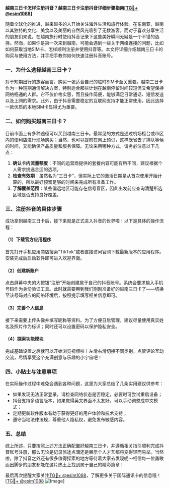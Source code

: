 **越南三日卡怎样注册抖音？越南三日卡注册抖音详细步骤指南[[TG💪+ @esim1088](https://t.me/s/esim1088)]**

随着全球化的推进，越来越多的人开始关注海外生活和旅行体验。在东南亚，越南以其独特的文化、美食以及美丽的自然风光吸引了无数游客。而对于喜欢分享生活的朋友们来说，在越南旅行时使用抖音记录下这些美好瞬间无疑是一个不错的选择。然而，如果你是第一次来到越南，可能会遇到一些关于网络连接的问题，比如如何获取当地SIM卡、怎样顺利注册并使用抖音等。本文将详细介绍越南三日卡的购买与使用方法，并手把手教你如何快速注册抖音账号。

### 一、为什么选择越南三日卡？

对于短期出行的旅客而言，购买一张适合自己的临时SIM卡至关重要。越南三日卡作为一种短期通信解决方案，特别适合那些计划在越南停留时间较短但又希望保持网络畅通的人群。它不仅价格实惠，而且操作简便，能够满足日常通话、短信发送以及上网的需求。此外，由于抖音需要稳定的互联网支持才能正常使用，因此选择一款优质的本地SIM卡显得尤为重要。

### 二、如何购买越南三日卡？

目前市面上有多种途径可以买到越南三日卡。最常见的方式是通过机场柜台或市区内的便利店进行现场购买；当然，也可以提前在网上预订，这样既省去了排队等候的时间，又能确保产品质量和服务保障。无论采用哪种方式，请务必注意以下几点：

1. **确认卡内流量额度**：不同的运营商提供的套餐内容可能有所不同，建议根据个人需求挑选合适的选项。
2. **检查有效期**：虽然名为“三日卡”，但实际上它的激活日期是从首次使用开始计算的，所以最好预留足够的时间来完成所有准备工作。
3. **了解覆盖范围**：某些偏远地区可能存在信号盲区，因此出发前应查询清楚所选区域是否支持良好覆盖。

### 三、注册抖音的具体步骤

成功拿到越南三日卡后，接下来就是正式进入抖音的世界啦！以下是具体的操作流程：

#### （1）下载官方应用程序
首先打开手机应用商店搜索“TikTok”或者直接访问官网下载最新版本的应用程序。安装完成后启动软件即可进入欢迎界面。

#### （2）创建新账户
点击屏幕中央的大按钮“注册”开始创建属于自己的抖音账号。系统会要求输入手机号码作为身份验证工具。此时就需要用到我们刚刚准备好的越南三日卡了——切换至该号码对应的网络环境后，按照提示填写相关信息即可。

#### （3）完善个人信息
接下来需要上传头像并填写昵称等资料。为了方便日后管理，建议尽量使用真实姓名及照片作为标识；同时还可以设置密码以保护隐私安全。

#### （4）探索功能模块
完成基础设置之后就可以开始浏览视频啦！左滑右滑切换不同类别，点赞评论互动交流，尽情享受这个充满创意与乐趣的小宇宙吧！

### 四、小贴士与注意事项

在实际操作过程中难免会遇到各种问题，这里为大家总结了几条实用建议供参考：

- 如果发现无法正常登录，请检查网络状态是否稳定，必要时可尝试重启设备；
- 抖音支持多语言版本，如果觉得英文界面不太友好，可以手动调整成中文模式；
- 定期更新软件版本有助于获得更好的用户体验和技术支持；
- 遵守当地法律法规，尊重他人隐私权，避免发布敏感内容。

### 五、总结

综上所述，只要按照上述方法正确配置好越南三日卡，并遵循相关指引顺利完成抖音账号注册，那么无论是记录旅途点滴还是展示个人才艺都将变得轻而易举。当然啦，除了抖音之外还有很多值得探索的地方等待着大家去发现呢～相信每一位勇敢迈出脚步的朋友都能在这片热土上找到属于自己的精彩篇章！

最后再次提醒大家关注[TG💪+ @esim1088](https://t.me/s/esim1088)，了解更多关于国际通讯卡的信息哦！[[TG💪+ @esim1088](https://t.me/s/esim1088) ![Image](https://i.postimg.cc/4NQfJmqS/Snipaste-2025-05-13-00-14-12.png)]